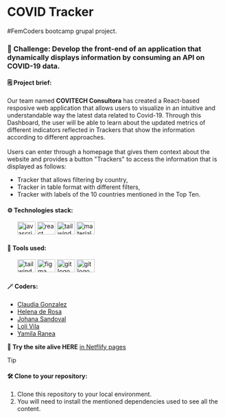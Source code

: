 # COVID Tracker

#FemCoders bootcamp grupal project.

<h3> 📌 Challenge: Develop the front-end of an application that dynamically displays information by consuming an API on COVID-19 data.</h2>

<h4> 🗒 Project brief:</h4>
Our team named <strong>COVITECH Consultora</strong> has created a React-based resposive web application that allows users to visualize in an intuitive and understandable way the latest data related to Covid-19. Through this Dashboard, the user will be able to learn about the updated metrics of different indicators reflected in Trackers that show the information according to different approaches.<br><br>
Users can enter through a homepage that gives them context about the website and provides a button "Trackers" to access the information that is displayed as follows:
<ul>
<li>Tracker that allows filtering by country,</li>
<li>Tracker in table format with different filters,</li>
<li>Tracker with labels of the 10 countries mentioned in the Top Ten.</li>
</ul>

<h4>⚙️ Technologies stack:</h4>
<ul>
<img src="https://cdn.jsdelivr.net/gh/devicons/devicon/icons/javascript/javascript-original.svg" height="30" width="42" alt="javascript logo"  /> 
<img src="https://cdn.jsdelivr.net/gh/devicons/devicon/icons/react/react-original.svg" height="30" width="42" alt="react logo"/> 
<img src="https://cdn.jsdelivr.net/gh/devicons/devicon/icons/tailwindcss/tailwindcss-plain.svg" height="30" width="42" alt="tailwind logo" /> 
<img src="https://cdn.jsdelivr.net/gh/devicons/devicon/icons/materialui/materialui-original.svg" height="30" width="42" alt="materialui logo"/>
</ul>

<h4>🔧 Tools used:</h4>
<ul>
<img src="https://cdn.jsdelivr.net/gh/devicons/devicon/icons/vscode/vscode-original-wordmark.svg" height="30" width="42" alt="tailwind logo" />
<img src="https://cdn.jsdelivr.net/gh/devicons/devicon/icons/figma/figma-original.svg" height="30" width="42" alt="figma logo"/>  
<img src="https://cdn.jsdelivr.net/gh/devicons/devicon/icons/git/git-original-wordmark.svg"  height="30" width="42" alt="git logo"/>
<img src="https://cdn.jsdelivr.net/gh/devicons/devicon/icons/jira/jira-plain-wordmark.svg"  height="30" width="42" alt="git logo"/>
</ul>

<h4>🪄 Coders:</h4>

- [Claudia Gonzalez](https://github.com/claudiaglez)
- [Helena de Rosa](https://github.com/HelenaDR84)
- [Johana Sandoval](https://github.com/Sandovaljohana)
- [Loli Vila](https://github.com/Vila71)
- [Yamila Ranea](https://github.com/yamiranea)<br>

**🦠 Try the site alive HERE** [in Netflify pages ](https://google.com/)

> [!TIP]
>
> <h4>🛠 Clone to your repository:</h4>
> <ol>
> <li>Clone this repository to your local environment.</li>
> <li>You will need to install the mentioned dependencies used to see all the content.</li>
> </ol>
